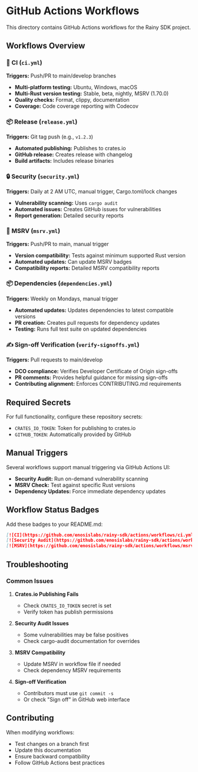 # GitHub Actions Workflows

This directory contains GitHub Actions workflows for the Rainy SDK project.

## Workflows Overview

### 🔄 CI (`ci.yml`)

**Triggers:** Push/PR to main/develop branches

- **Multi-platform testing:** Ubuntu, Windows, macOS
- **Multi-Rust version testing:** Stable, beta, nightly, MSRV (1.70.0)
- **Quality checks:** Format, clippy, documentation
- **Coverage:** Code coverage reporting with Codecov

### 📦 Release (`release.yml`)

**Triggers:** Git tag push (e.g., `v1.2.3`)

- **Automated publishing:** Publishes to crates.io
- **GitHub release:** Creates release with changelog
- **Build artifacts:** Includes release binaries

### 🔒 Security (`security.yml`)

**Triggers:** Daily at 2 AM UTC, manual trigger, Cargo.toml/lock changes

- **Vulnerability scanning:** Uses `cargo audit`
- **Automated issues:** Creates GitHub issues for vulnerabilities
- **Report generation:** Detailed security reports

### 📏 MSRV (`msrv.yml`)

**Triggers:** Push/PR to main, manual trigger

- **Version compatibility:** Tests against minimum supported Rust version
- **Automated updates:** Can update MSRV badges
- **Compatibility reports:** Detailed MSRV compatibility reports

### 📦 Dependencies (`dependencies.yml`)

**Triggers:** Weekly on Mondays, manual trigger

- **Automated updates:** Updates dependencies to latest compatible versions
- **PR creation:** Creates pull requests for dependency updates
- **Testing:** Runs full test suite on updated dependencies

### ✍️ Sign-off Verification (`verify-signoffs.yml`)

**Triggers:** Pull requests to main/develop

- **DCO compliance:** Verifies Developer Certificate of Origin sign-offs
- **PR comments:** Provides helpful guidance for missing sign-offs
- **Contributing alignment:** Enforces CONTRIBUTING.md requirements

## Required Secrets

For full functionality, configure these repository secrets:

- `CRATES_IO_TOKEN`: Token for publishing to crates.io
- `GITHUB_TOKEN`: Automatically provided by GitHub

## Manual Triggers

Several workflows support manual triggering via GitHub Actions UI:

- **Security Audit:** Run on-demand vulnerability scanning
- **MSRV Check:** Test against specific Rust versions
- **Dependency Updates:** Force immediate dependency updates

## Workflow Status Badges

Add these badges to your README.md:

```markdown
[![CI](https://github.com/enosislabs/rainy-sdk/actions/workflows/ci.yml/badge.svg)](https://github.com/enosislabs/rainy-sdk/actions/workflows/ci.yml)
[![Security Audit](https://github.com/enosislabs/rainy-sdk/actions/workflows/security.yml/badge.svg)](https://github.com/enosislabs/rainy-sdk/actions/workflows/security.yml)
[![MSRV](https://github.com/enosislabs/rainy-sdk/actions/workflows/msrv.yml/badge.svg)](https://github.com/enosislabs/rainy-sdk/actions/workflows/msrv.yml)
```

## Troubleshooting

### Common Issues

1. **Crates.io Publishing Fails**
   - Check `CRATES_IO_TOKEN` secret is set
   - Verify token has publish permissions

2. **Security Audit Issues**
   - Some vulnerabilities may be false positives
   - Check cargo-audit documentation for overrides

3. **MSRV Compatibility**
   - Update MSRV in workflow file if needed
   - Check dependency MSRV requirements

4. **Sign-off Verification**
   - Contributors must use `git commit -s`
   - Or check "Sign off" in GitHub web interface

## Contributing

When modifying workflows:

- Test changes on a branch first
- Update this documentation
- Ensure backward compatibility
- Follow GitHub Actions best practices
